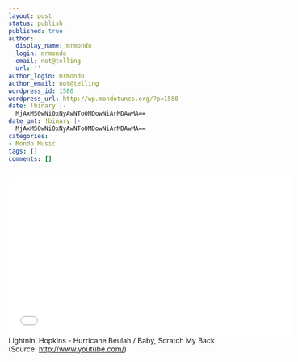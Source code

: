 ```yaml
---
layout: post
status: publish
published: true
author:
  display_name: mrmondo
  login: mrmondo
  email: not@telling
  url: ''
author_login: mrmondo
author_email: not@telling
wordpress_id: 1580
wordpress_url: http://wp.mondotunes.org/?p=1580
date: !binary |-
  MjAxMS0wNi0xNyAwNTo0MDowNiArMDAwMA==
date_gmt: !binary |-
  MjAxMS0wNi0xNyAwNTo0MDowNiArMDAwMA==
categories:
- Mondo Music
tags: []
comments: []
---
```

<iframe width="560" height="315" src="//www.youtube.com/embed/PILGaerSSEk" frameborder="0"> </iframe>
Lightnin&#8217; Hopkins - Hurricane Beulah / Baby, Scratch My Back
<div class="attribution">(<span>Source:</span> <a href="http://www.youtube.com/">http://www.youtube.com/</a>)</div>
